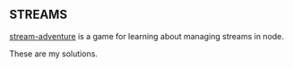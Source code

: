 ## STREAMS
[stream-adventure](https://github.com/workshopper/stream-adventure) is a game for learning about managing streams in node.

These are my solutions.
